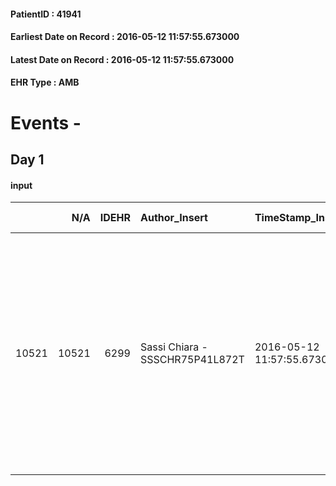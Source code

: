 
#### PatientID : 41941
#### Earliest Date on Record : 2016-05-12 11:57:55.673000
#### Latest Date on Record : 2016-05-12 11:57:55.673000
#### EHR Type : AMB

# Events - 

## Day 1

#### input
|       |    N/A |   IDEHR | Author_Insert                   | TimeStamp_Insert           | EHRType   |   PatientID |   IDDigitalSignDocument | persone_vicine   |   Unnamed: 0_x.1 |   IDANAMNESI_SOCIALE | Patient   | FamigliaAltro   | Paziente_T   | FamigliaAltro_T   |   Non_Rilevabile_x.1 | Note_Non_Rilevabile_x.1   | opt_Problemi   | Note_I                                                                                                                                          | chk_contr_sintomi   | chk_competenza                                 | opt_paziente_a   | opt_famiglia_a   | opt_adeguatezza   | opt_paziente_solo   | ds_note_con                                                                                                                                                                             | opt_presente_assente   | Presenza_minori   | Caregiver_principale   | opt_capacita         | ds_familiari_coinv   | opt_risorse_ec   | opt_paziente_psi   | opt_Ins_vol   | ds_note_prio                                                                                                                                                                                                           | opt_esenzione   | opt_inv_civile   |   ds_codice_es | Needs               | Domestic partnership   | Fragility                    | opt_indennita_acc   | opt_legge   | opt_famiglia_psi   |
|------:|-------:|--------:|:--------------------------------|:---------------------------|:----------|------------:|------------------------:|:-----------------|-----------------:|---------------------:|:----------|:----------------|:-------------|:------------------|---------------------:|:--------------------------|:---------------|:------------------------------------------------------------------------------------------------------------------------------------------------|:--------------------|:-----------------------------------------------|:-----------------|:-----------------|:------------------|:--------------------|:----------------------------------------------------------------------------------------------------------------------------------------------------------------------------------------|:-----------------------|:------------------|:-----------------------|:---------------------|:---------------------|:-----------------|:-------------------|:--------------|:-----------------------------------------------------------------------------------------------------------------------------------------------------------------------------------------------------------------------|:----------------|:-----------------|---------------:|:--------------------|:-----------------------|:-----------------------------|:--------------------|:------------|:-------------------|
| 10521 |  10521 |    6299 | Sassi Chiara - SSSCHR75P41L872T | 2016-05-12 11:57:55.673000 | AMB       |       41941 |                  362406 | N/A              |             3276 |                 2106 | Si#1      | Si#1            | No#0         | Si#1              |                    0 | NR                        | No#0           | Famiglia informata della gravit√† della situazione e della prognosi infausta. Il figlio, per√≤, fatica ad accettarla e appare ancora ottimista. | controllo sintomi#0 | competenza/capacit√† assistenziale caregiver#0 | Indefinite#2     | Congruenti#1     | No#0              | No#0                | Vive con la moglie Beatrice di 67 aa, casalinga, in buona salute. Due figli coniugati: Tomaso di 37 aa vive a Milano e lavora come architetto; Giulia di 40 aa vive a Rozzano e lavora. | Presente#1             | No#0              | Wife                   | Non incrementabile#2 | Sons                 | Adeguate#1       | No#0               | No#0          | Pz ricoverato in H. San Raffaele. I medici consigliano il trasferimento in hospice non ritenendo possibile una gestione domiciliare viste la gravit√† delle condizioni cliniche e le esigenze sanitarie-assistenziali. | Si#1            | No#0             |             48 | Clinici#0;Sociali#1 | Coniuge/Convivente#0   | sovraccarico assistenziale#4 | No#0                | No#0        | No#0               |



